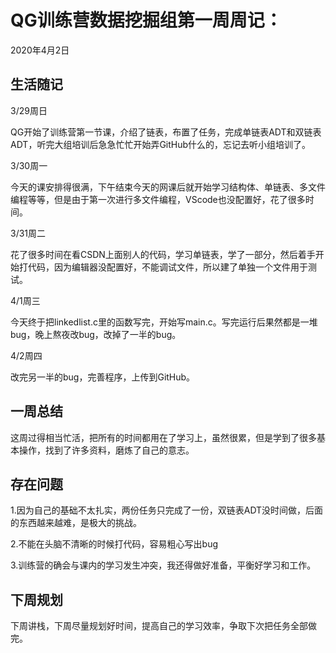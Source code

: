 # QG训练营数据挖掘组第一周周记：
2020年4月2日

## 生活随记

3/29周日

QG开始了训练营第一节课，介绍了链表，布置了任务，完成单链表ADT和双链表ADT，听完大组培训后急急忙忙开始弄GitHub什么的，忘记去听小组培训了。

3/30周一

今天的课安排得很满，下午结束今天的网课后就开始学习结构体、单链表、多文件编程等等，但是由于第一次进行多文件编程，VScode也没配置好，花了很多时间。

3/31周二

花了很多时间在看CSDN上面别人的代码，学习单链表，学了一部分，然后着手开始打代码，因为编辑器没配置好，不能调试文件，所以建了单独一个文件用于测试。

4/1周三

今天终于把linkedlist.c里的函数写完，开始写main.c。写完运行后果然都是一堆bug，晚上熬夜改bug，改掉了一半的bug。

4/2周四

改完另一半的bug，完善程序，上传到GitHub。

## 一周总结

这周过得相当忙活，把所有的时间都用在了学习上，虽然很累，但是学到了很多基本操作，找到了许多资料，磨炼了自己的意志。

## 存在问题

1.因为自己的基础不太扎实，两份任务只完成了一份，双链表ADT没时间做，后面的东西越来越难，是极大的挑战。

2.不能在头脑不清晰的时候打代码，容易粗心写出bug

3.训练营的确会与课内的学习发生冲突，我还得做好准备，平衡好学习和工作。

## 下周规划

下周讲栈，下周尽量规划好时间，提高自己的学习效率，争取下次把任务全部做完。

